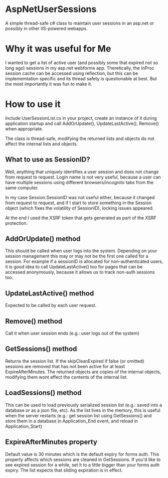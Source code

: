 # AspNetUserSessions
A simple thread-safe c# class to maintain user sessions in an asp.net or possibly in other IIS-powered webapps.

# Why it was useful for Me
I wanted to get a list of active user (and possibly some that expired not so long ago) sessions in my asp.net webforms app. Theretically, the InProc session cache can be accessed using reflection, but this can be implememtation specific and its thread safety is questionable at best. But the most importantly it was fun to make it.

# How to use it
Include UserSessionList.cs in your project, create an instance of it during application startup and call AddOrUpdate(), UpdateLastActive(), Remove() when appropriate.

The class is thread-safe, modifying the returned lists and objects do not affect the internal lists and objects.

## What to use as SessionID?
Well, anything that uniquely identifies a user session and does not change from request to request. Login name is not very useful, because a user can have multiple sessions using different browsers/incognito tabs from the same computer. 

In my case Session.SessionID was not useful either, because it changed from request to request, and if I start to store something in the Session object (which fixes the volatility of SessionID), locking issues appeared.

At the end I used the XSRF token that gets generated as part of the XSRF protection.

## AddOrUpdate() method
This should be called when user logs into the system. Depending on your session management this may or may not be the first one called for a session.
For example if a sessionID is allocated for non-authenticated users, it is good idea to call UpdateLastActive() too for pages that can be accessed anonymously, because it allows us to track non-auth sessions too.

## UpdateLastActive() method
Expected to be called by each user request.

## Remove() method
Call it when user session ends (e.g.: user logs out of the system)

## GetSessions() method
Returns the session list. If the skipCleanExpired if false (or omitted) sessions are removed that has not been active for at least ExpireAfterMinutes.
The returned objects are copies of the internal objects, modifying them wont affect the contents of the internal list.

## LoadSessions() method
This can be used to load previously serialized session list (e.g.: saved into a database or as a json file, etc). 
As the list lives in the memory, this is useful when the server restarts (e.g.: get session list using GetSessions() and store them in a database in Application_End event, and reload in Application_Start)

## ExpireAfterMinutes property
Default value is 30 minutes which is the default expiry for forms auth. This property affects which sessions are cleaned in GetSessions. If you'd like to see expired session for a while, set it to a little bigger than your forms auth expiry. The list expects that sliding expiration is in effect.
